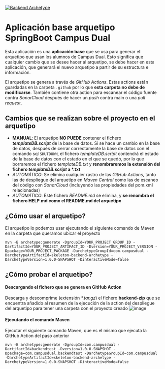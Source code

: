 [![Backend Archetype](https://img.shields.io/maven-central/v/com.campusdual/skeleton-backend-archetype?label=Latest%20Ontimize%20Boot%20archetype&style=flat-square)](https://maven-badges.herokuapp.com/maven-central/com.campusdual/skeleton-backend-archetype)

# Aplicación base arquetipo SpringBoot Campus Dual
Esta aplicación es una **aplicación base** que se usa para generar el arquetipo que usan los alumnos de Campus Dual. Esto significa que cualquier cambio que se desee hacer al arquetipo, se debe hacer en esta aplicación, que generará el nuevo arquetipo a partir de su estructura e información. 

El arquetipo se genera a través de *GitHub Actions*. Estas actions están guardadas en la carpeta <code>.github</code> por
lo que **esta carpeta no debe de modificarse**. También contiene otra action para escanear el código fuente contra 
*SonarCloud* después de hacer un *push* contra main o una *pull request*.

## Cambios que se realizan sobre el proyecto en el arquetipo
* **MANUAL**: El arquetipo **NO PUEDE** contener el fichero ***templateDB.script*** de la base de datos. Si se hace un cambio en la base de datos, después de cerrar correctamente la base de datos con el comando sql <code>SHUTDOWN</code>, el fichero *templateDB.script* contendrá el estado de la base de datos con el estado en el que se quedó, por lo que borraremos el fichero *templateDB.txt* y **renombraremos la extensión del fichero *templateDB.script* a \*.txt** 
* *AUTOMÁTICO*: Se elimina cualquier rastro de las *GitHub Actions*, tanto las de despliegue del arquetipo en *Maven Central* como las de escaneo del código con *SonarCloud* (incluyendo las propiedades del pom.xml relacionadas)
* *AUTOMÁTICO*: Este fichero *README.md* se elimina, y **se renombra el fichero HELP.md como el README.md del arquetipo**

## ¿Cómo usar el arquetipo?
El arquetipo lo podemos usar ejecutando el siguiente comando de Maven en la carpeta que queramos ubicar el proyecto
```
mvn -B archetype:generate -DgroupId=YOUR_PROJECT_GROUP_ID -DartifactId=YOUR_PROJECT_ARTIFACT_ID -Dversion=YOUR_PROJECT_VERSION -Dpackage=YOUR_PROJECT_PACKAGE -DarchetypeGroupId=com.campusdual -DarchetypeArtifactId=skeleton-backend-archetype -DarchetypeVersion=1.0.0-SNAPSHOT -DinteractiveMode=false
```
## ¿Cómo probar el arquetipo?
#### Descargando el fichero que se genera en GitHub Action
Descarga y descomprime (extensión *\*.tar.gz*) el fichero **backend-zip** que se encuentra añadido al resumen de la ejecución de la action del despliegue del arquetipo para tener una carpeta con el proyecto creado
![image](https://i.imgur.com/DOpyK5M.png)
#### Ejecutando el comando Maven
Ejecutar el siguiente comando Maven, que es el mismo que ejecuta la GitHub Action del paso anterior
```
mvn -B archetype:generate -DgroupId=com.campusdual -DartifactId=backendtest -Dversion=1.0.0-SNAPSHOT -Dpackage=com.campusdual.backendtest -DarchetypeGroupId=com.campusdual -DarchetypeArtifactId=skeleton-backend-archetype -DarchetypeVersion=1.0.0-SNAPSHOT -DinteractiveMode=false
```

